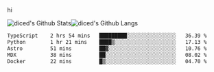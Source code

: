 hi

<img align="center" style="padding:0" src="https://github-readme-stats-diced.vercel.app/api?username=diced&show_icons=true&count_private=true&include_all_commits=true&hide=contribs&hide_border=true&hide_title=true&hide_border=true&theme=transparent" alt="diced's Github Stats"><img align="center" style="padding:0" src="https://github-readme-stats-diced.vercel.app/api/top-langs/?username=diced&layout=compact&hide_border=true&theme=transparent" alt="diced's Github Langs">

<!--START_SECTION:waka-->

```txt
TypeScript    2 hrs 54 mins   █████████░░░░░░░░░░░░░░░░   36.39 %
Python        1 hr 21 mins    ████▒░░░░░░░░░░░░░░░░░░░░   17.13 %
Astro         51 mins         ██▓░░░░░░░░░░░░░░░░░░░░░░   10.76 %
MDX           38 mins         ██░░░░░░░░░░░░░░░░░░░░░░░   08.02 %
Docker        22 mins         █▒░░░░░░░░░░░░░░░░░░░░░░░   04.70 %
```

<!--END_SECTION:waka-->
